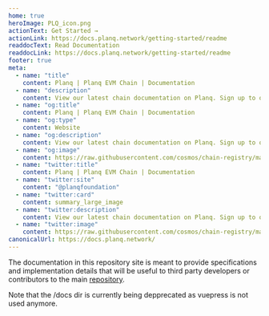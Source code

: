 ```yaml
---
home: true
heroImage: PLQ_icon.png
actionText: Get Started →
actionLink: https://docs.planq.network/getting-started/readme
readdocText: Read Documentation
readdocLink: https://docs.planq.network/getting-started/readme
footer: true
meta:
  - name: "title"
    content: Planq | Planq EVM Chain | Documentation
  - name: "description"
    content: View our latest chain documentation on Planq. Sign up to our newsletter to get the latest updates and read the documentation to connect to our Testnet. 
  - name: "og:title"
    content: Planq | Planq EVM Chain | Documentation
  - name: "og:type"
    content: Website
  - name: "og:description"
    content: View our latest chain documentation on Planq. Sign up to our newsletter to get the latest updates and read the documentation to connect to our Testnet. 
  - name: "og:image"
    content: https://raw.githubusercontent.com/cosmos/chain-registry/master/planq/images/planq.png
  - name: "twitter:title"
    content: Planq | Planq EVM Chain | Documentation
  - name: "twitter:site"
    content: "@planqfoundation"
  - name: "twitter:card"
    content: summary_large_image
  - name: "twitter:description"
    content: View our latest chain documentation on Planq. Sign up to our newsletter to get the latest updates and read the documentation to connect to our Testnet. 
  - name: "twitter:image"
    content: https://raw.githubusercontent.com/cosmos/chain-registry/master/planq/images/planq.png
canonicalUrl: https://docs.planq.network/
---
```


The documentation in this repository site is meant to provide specifications and implementation details that will be useful to third party developers or contributors to the main [repository](https://github.com/crypto-com/chain-docs-nextgen).

Note that the /docs dir is currently being depprecated as vuepress is not used anymore.

